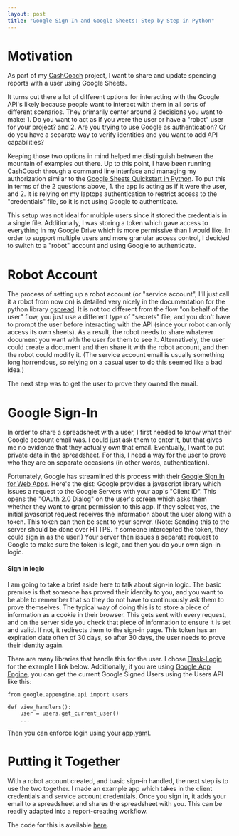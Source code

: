```yaml
---
layout: post
title: "Google Sign In and Google Sheets: Step by Step in Python"
---
```



# Motivation

As part of my [CashCoach][cashcoach] project, I want to share and update spending reports with a user using Google Sheets.

It turns out there a lot of different options for interacting with the Google API's likely because people want to interact with them in all sorts of different scenarios.  They primarily center around 2 decisions you want to make: 1. Do you want to act as if you were the user or have a "robot" user for your project? and 2. Are you trying to use Google as authentication? Or do you have a separate way to verify identities and you want to add API capabilities?

Keeping those two options in mind helped me distinguish between the mountain of examples out there.   Up to this point, I have been running CashCoach through a command line interface and managing my authorization similar to the [Google Sheets Quickstart in Python][sheets-quickstart].   To put this in terms of the 2 questions above, 1. the app is acting as if it were the user, and 2. it is relying on my laptops authentication to restrict access to the "credentials" file, so it is not using Google to authenticate.

 This setup was not ideal for multiple users since it stored the credentials in a single file.  Additionally, I was storing a token which gave access to everything in my Google Drive which is more permissive than I would like.  In order to support multiple users and more granular access control, I decided to switch to a "robot" account and using Google to authenticate.

# Robot Account

The process of setting up a robot account (or "service account", I'll just call it a robot from now on) is detailed very nicely in the documentation for the python library [gspread][gspread-auth].  It is not too different from the flow "on behalf of the user" flow, you just use a different type of "secrets" file, and you don't have to prompt the user before interacting with the API (since your robot can only access its own sheets).   As a result, the robot needs to share whatever document you want with the user for them to see it.  Alternatively, the user could create a document and then share it with the robot account, and then the robot could modify it.  (The service account email is usually something long horrendous, so relying on a casual user to do this seemed like a bad idea.)

The next step was to get the user to prove they owned the email.

# Google Sign-In

In order to share a spreadsheet with a user, I first needed to know what their Google account email was.  I could just ask them to enter it, but that gives me no evidence that they actually own that email.  Eventually, I want to put private data in the spreadsheet.  For this, I need a way for the user to prove who they are on separate occasions (in other words, authentication).

Fortunately, Google has streamlined this process with their [Google Sign In for Web Apps][google-signin].  Here's the gist: Google provides a javascript library which issues a request to the Google Servers with your app's "Client ID".  This opens the "OAuth 2.0 Dialog" on the user's screen which asks them whether they want to grant permission to this app.  If they select yes, the initial javascript request receives the information about the user along with a token.  This token can then be sent to your server. (Note: Sending this to the server should be done over HTTPS. If someone intercepted the token, they could sign in as the user!)  Your server then issues a separate request to Google to make sure the token is legit, and then you do your own sign-in logic.

#### Sign in logic

I am going to take a brief aside here to talk about sign-in logic.  The basic premise is that someone has proved their identity to you, and you want to be able to remember that so they do not have to continuously ask them to prove themselves.   The typical way of doing this is to store a piece of information as a cookie in their browser.  This gets sent with every request, and on the server side you check that piece of information to ensure it is set and valid.  If not, it redirects them to the sign-in page.   This token has an expiration date often of 30 days, so after 30 days, the user needs to prove their identity again.

There are many libraries that handle this for the user.  I chose [Flask-Login][flask-login] for the example I link below. Additionally, if you are using [Google App Engine][gae], you can get the current Google Signed Users using the Users API like this:

```
from google.appengine.api import users

def view_handlers():
    user = users.get_current_user()
    ...
```

Then you can enforce login using your [app.yaml][gae-app-yaml].


# Putting it Together

With a robot account created, and basic sign-in handled, the next step is to use the two together.  I made an example app which takes in the client credentials and service account credentials.  Once you sign in, it adds your email to a spreadsheet and shares the spreadsheet with you.  This can be readily adapted into a report-creating workflow.

The code for this is available [here][signin-example].


[cashcoach]:https://github.com/pcarleton/cashcoach
[sheets-quickstart]:https://developers.google.com/sheets/api/quickstart/python#step_3_set_up_the_sample
[gspread-auth]:http://gspread.readthedocs.io/en/latest/oauth2.html
[google-signin]:https://developers.google.com/identity/sign-in/web/sign-in
[flask-login]:https://github.com/maxcountryman/flask-login

[gae]:https://cloud.google.com/appengine/docs/standard/python/users/#Python_User_authentication_in_Python
[gae-app-yaml]:https://cloud.google.com/appengine/docs/standard/go/config/appref#handlers_login
[signin-example]:https://github.com/pcarleton/google-signin-example
